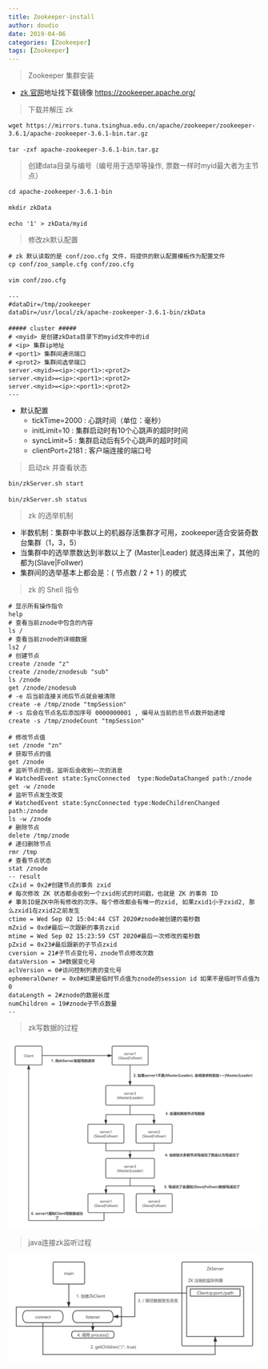 ```yaml
---
title: Zookeeper-install
author: doudio
date: 2019-04-06
categories: [Zookeeper]
tags: [Zookeeper]
---
```


> Zookeeper 集群安装

* [zk 官网](https://zookeeper.apache.org/)地址找下载镜像 https://zookeeper.apache.org/

> 下载并解压 zk

```shell
wget https://mirrors.tuna.tsinghua.edu.cn/apache/zookeeper/zookeeper-3.6.1/apache-zookeeper-3.6.1-bin.tar.gz

tar -zxf apache-zookeeper-3.6.1-bin.tar.gz
```

> 创建data目录与编号（编号用于选举等操作, 票数一样时myid最大者为主节点）

```shell
cd apache-zookeeper-3.6.1-bin

mkdir zkData

echo '1' > zkData/myid
```

> 修改zk默认配置

```sehll
# zk 默认读取的是 conf/zoo.cfg 文件，将提供的默认配置模板作为配置文件
cp conf/zoo_sample.cfg conf/zoo.cfg

vim conf/zoo.cfg

---
#dataDir=/tmp/zookeeper
dataDir=/usr/local/zk/apache-zookeeper-3.6.1-bin/zkData

##### cluster #####
# <myid> 是创建zkData目录下的myid文件中的id
# <ip> 集群ip地址
# <port1> 集群间通讯端口
# <prot2> 集群间选举端口
server.<myid>=<ip>:<port1>:<prot2>
server.<myid>=<ip>:<port1>:<prot2>
server.<myid>=<ip>:<port1>:<prot2>
---
```

* 默认配置
  * tickTime=2000 : 心跳时间（单位：毫秒）
  * initLimit=10 : 集群启动时有10个心跳声的超时时间
  * syncLimit=5 : 集群启动后有5个心跳声的超时时间
  * clientPort=2181 : 客户端连接的端口号

> 启动zk 并查看状态

```shell
bin/zkServer.sh start

bin/zkServer.sh status
```

> zk 的选举机制

* 半数机制：集群中半数以上的机器存活集群才可用，zookeeper适合安装奇数台集群（1，3，5）
* 当集群中的选举票数达到半数以上了 (Master|Leader) 就选择出来了，其他的都为(Slave|Follwer) 
* 集群间的选举基本上都会是：( 节点数 / 2 + 1 ) 的模式

> zk 的 Shell 指令

```shell
# 显示所有操作指令
help
# 查看当前znode中包含的内容
ls /
# 查看当前znode的详细数据
ls2 /
# 创建节点
create /znode "z"
create /znode/znodesub "sub"
ls /znode
get /znode/znodesub
# -e 后当前连接关闭后节点就会被清除
create -e /tmp/znode "tmpSession"
# -s 后会在节点名后添加序号 0000000001 , 编号从当前的总节点数开始递增
create -s /tmp/znodeCount "tmpSession"

# 修改节点值
set /znode "zn"
# 获取节点的值
get /znode
# 监听节点的值，监听后会收到一次的消息
# WatchedEvent state:SyncConnected  type:NodeDataChanged path:/znode
get -w /znode
# 监听节点发生改变
# WatchedEvent state:SyncConnected type:NodeChildrenChanged path:/znode
ls -w /znode
# 删除节点
delete /tmp/znode
# 递归删除节点
rmr /tmp
# 查看节点状态
stat /znode
-- result
cZxid = 0x2#创建节点的事务 zxid
# 每次修改 ZK 状态都会收到一个zxid形式的时间戳，也就是 ZK 的事务 ID
# 事务ID是ZK中所有修改的次序。每个修改都会有唯一的zxid, 如果zxid1小于zxid2, 那么zxid1在zxid2之前发生
ctime = Wed Sep 02 15:04:44 CST 2020#znode被创建的毫秒数
mZxid = 0xd#最后一次跟新的事务zxid
mtime = Wed Sep 02 15:23:59 CST 2020#最后一次修改的毫秒数
pZxid = 0x23#最后跟新的子节点zxid
cversion = 21#子节点变化号，znode节点修改次数
dataVersion = 3#数据变化号
aclVersion = 0#访问控制列表的变化号
ephemeralOwner = 0x0#如果是临时节点值为znode的session id 如果不是临时节点值为 0
dataLength = 2#znode的数据长度
numChildren = 19#znode子节点数量
--
```

> zk写数据的过程

![](https://raw.githubusercontent.com/doudio/note/master/Zookeeper/img/zk-create.png)

> java连接zk监听过程

![](https://raw.githubusercontent.com/doudio/note/master/Zookeeper/img/zk-monitor.png)